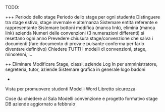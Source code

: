 TODO:

+++
Periodo dello stage
Periodo dello stage per ogni studente
Distinguere tra stage estivo, stage invernale e alternanza
Sistemare entità referente e rappresentante
Sistemare bottoni modifica (manca link), elimina (manca link) azienda
Numeri delle convenzioni (3 numerazioni differenti) si resettano ogni anno
Prevedere chiusura stage/convenzione che salva i documenti (fare documento di prova e pulsante conferma per farlo diventare definitivo)
Chiedere TUTTI i modelli di convenzioni, stage, minorenni, ...

++
Eliminare Modificare Stage, classi, aziende
Log In per amministratore, segreteria, tutor, aziende
Sistemare grafica in generale logo badoni

+
Vista per promuovere studenti
Modelli Word
Libretto sicurezza



Cose da chiedere al Sala
Modelli convenzione e progetto formativo stage
DB aziende aggiornato a febbraio